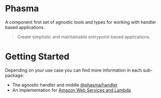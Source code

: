 # Phasma

A component first set of agnostic tools and types for working with handler based applications.

> Create simplistic and maintainable entrypoint-based applications.

# Getting Started

Depending on your use case you can find more information in each sub-package:

- The agnostic handler and middle [@phasma/handler](./packages/@phasma/handler/)
- An implementation for [Amazon Web Services and Lambda](./packages/@phasma/handler-aws/)
